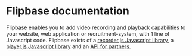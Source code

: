 <script src="//app.flipbase.com/recorder.js"></script>

# Flipbase documentation

Flipbase enables you to add video recording and playback capabilities to your website, web application or recruitment-system, with 1 line of Javascript code. Flipbase exists of a [recorder.js Javascript library](recorder/docs.md), a [player.js Javascript library](player/docs.md) and an [API for partners](api/api.md).
